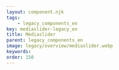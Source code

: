 ```yaml
---
layout: component.njk
tags: 
    - legacy_components_en
key: mediaslider-legacy_en
title: Mediaslider
parent: legacy_components_en
image: legacy/overview/mediaslider.webp
keywords: 
order: 150
---
```


